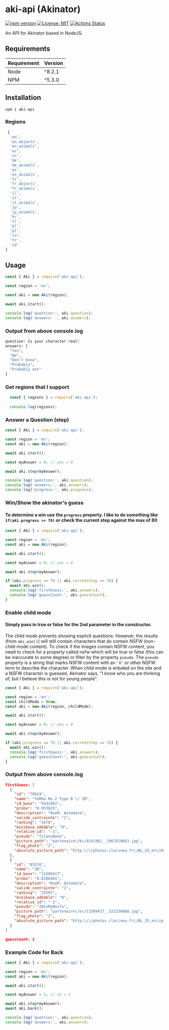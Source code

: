 # aki-api (Akinator)
[![npm version](https://badge.fury.io/js/aki-api.svg)](https://www.npmjs.com/package/aki-api)
[![License: MIT](https://img.shields.io/badge/License-MIT-blue.svg)](https://opensource.org/licenses/MIT)
[![Actions Status](https://github.com/jgoralcz/aki-api/workflows/unittest/badge.svg)](https://github.com/jgoralcz/aki-api/actions)

An API for Akinator based in NodeJS.

## Requirements
| Requirement | Version |
| ---|---|
| Node | ^8.2.1 |
| NPM | ^5.3.0 |


## Installation

``npm i aki-api``

### Regions
```js
 [
  'en',
  'en_objects',
  'en_animals',
  'ar',
  'cn',
  'de',
  'de_animals',
  'es',
  'es_animals',
  'fr',
  'fr_objects',
  'fr_animals',
  'il',
  'it',
  'it_animals',
  'jp',
  'jp_animals',
  'kr',
  'nl',
  'pl',
  'pt',
  'ru',
  'tr',
  'id'
]
```


## Usage

```js
const { Aki } = require('aki-api');

const region = 'en';

const aki = new Aki(region);

await aki.start();

console.log('question:', aki.question);
console.log('answers: ', aki.answers);
```

### Output from above console.log

```bash
question: Is your character real?
answers: [  
  "Yes",
  "No",
  "Don't know",
  "Probably",
  "Probably not"
]
```

### Get regions that I support
```js
  const { regions } = require('aki-api');
  
  console.log(regions);
```


### Answer a Question (step)
```js
const { Aki } = require('aki-api');

const region = 'en';
const aki = new Aki(region);

await aki.start();

const myAnswer = 0; // yes = 0

await aki.step(myAnswer);

console.log('question:', aki.question);
console.log('answers:', aki.answers);
console.log('progress:', aki.progress);
```

### Win/Show the akinator's guess
#### To determine a win use the `progress` property. I like to do something like `if(aki.progress >= 70)` or check the current step against the max of 80

```js
const { Aki } = require('aki-api');

const region = 'en';
const aki = new Aki(region);

await aki.start();

const myAnswer = 0; // yes = 0

await aki.step(myAnswer);

if (aki.progress >= 70 || aki.currentStep >= 78) {
  await aki.win();
  console.log('firstGuess:', aki.answers);
  console.log('guessCount:', aki.guessCount);
}
```

### Enable child mode
#### Simply pass in true or false for the 2nd parameter in the constructor.
The child mode prevents showing explicit questions. However, the results (from `aki.win()`) will still contain characters that do contain NSFW (non-child mode content). To check if the images contain NSFW content, you need to check for a property called nsfw which will be true or false (this can be inaccurate to some degree) or filter by the property `pseudo`. The `pseudo` property is a string that marks NSFW content with an `'X'` or other NSFW term to describe the character. When child mode is enbaled on the site and a NSFW character is guessed, Akinator says, "I know who you are thinking of, but I believe this is not for young people".

```js
const { Aki } = require('aki-api');

const region = 'en';
const childMode = true;
const aki = new Aki(region, childMode);

await aki.start();

const myAnswer = 0; // yes = 0

await aki.step(myAnswer);

if (aki.progress >= 70 || aki.currentStep >= 78) {
  await aki.win();
  console.log('firstGuess:', aki.answers);
  console.log('guessCount:', aki.guessCount);
}
```

### Output from above console.log

```json
firstGuess: [
  {
    "id": "78924",
    "name": "YoRHa No.2 Type B \/ 2B",
    "id_base": "9241962",
    "proba": "0.953825",
    "description": "NieR: Automata",
    "valide_contrainte": "1",
    "ranking": "1678",
    "minibase_addable": "0",
    "relative_id": "-1",
    "pseudo": "TitansBane",
    "picture_path": "partenaire\/b\/9241962__1967810663.jpg",
    "flag_photo": "2",
    "absolute_picture_path": "http:\/\/photos.clarinea.fr\/BL_25_en\/600\/partenaire\/b\/9241962__1967810663.jpg"
  },
  {
    "id": "85376",
    "name": "2B",
    "id_base": "11509417",
    "proba": "0.0286481",
    "description": "NieR: Automata",
    "valide_contrainte": "1",
    "ranking": "25597",
    "minibase_addable": "0",
    "relative_id": "-1",
    "pseudo": "2BIsMyWaifu",
    "picture_path": "partenaire\/o\/11509417__321330868.jpg",
    "flag_photo": "2",
    "absolute_picture_path": "http:\/\/photos.clarinea.fr\/BL_25_en\/partenaire\/o\/11509417__321330868.jpg"
  }
]

guessCount: 2
```

### Example Code for Back
```js
const { Aki } = require('aki-api');

const region = 'en';
const aki = new Aki(region);

await aki.start();

const myAnswer = 1; // no = 1

await aki.step(myAnswer);
await aki.back();

console.log('question:', aki.question);
console.log('answers:', aki.answers);
```

